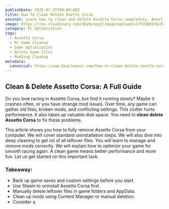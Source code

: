 ```yaml
---
publishDate: 2025-07-25T00:00:00Z
title: How To Clean Delete Asetto Corsa
excerpt: Learn how to clean and delete Assetto Corsa completely. Boost performance, fix issues, and free up space with our detailed guide.
image: https://res.cloudinary.com/dky6urpy2/image/upload/v1753388336/blog_image_1753388335_lp8wdh.webp
category: PC Optimization
tags:
  - Assetto Corsa
  - PC Game Cleanup
  - Game Optimization
  - Delete Game Files
  - Modding Cleanup
metadata:
  canonical: https://www.beacleaner.com/how-to-clean-delete-asetto-corsa
---
```


## Clean & Delete Assetto Corsa: A Full Guide

Do you love racing in Assetto Corsa, but find it running slowly? Maybe it crashes often, or you have strange mod issues. Over time, any game can gather old files, broken mods, and conflicting settings. This clutter hurts performance. It also takes up valuable disk space. You need to **clean delete Assetto Corsa** to fix these problems.

This article shows you how to fully remove Assetto Corsa from your computer. We will cover standard uninstallation steps. We will also dive into deep cleaning to get rid of all leftover files. You will learn to manage and remove mods correctly. We will explain how to optimize your game for smooth racing again. A clean game means better performance and more fun. Let us get started on this important task.

### Takeaway:

*   Back up game saves and custom settings before you start.
*   Use Steam to uninstall Assetto Corsa first.
*   Manually delete leftover files in game folders and AppData.
*   Clean up mods using Content Manager or manual deletion.
*   Consider a